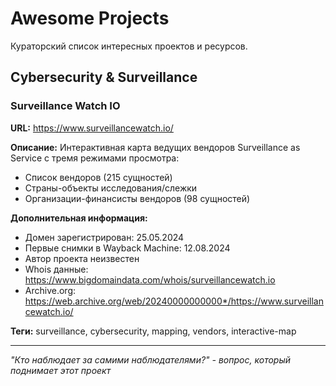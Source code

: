 # Awesome Projects

Кураторский список интересных проектов и ресурсов.

## Cybersecurity & Surveillance

### Surveillance Watch IO

**URL:** https://www.surveillancewatch.io/

**Описание:** Интерактивная карта ведущих вендоров Surveillance as Service с тремя режимами просмотра:
- Список вендоров (215 сущностей)
- Страны-объекты исследования/слежки
- Организации-финансисты вендоров (98 сущностей)

**Дополнительная информация:**
- Домен зарегистрирован: 25.05.2024
- Первые снимки в Wayback Machine: 12.08.2024
- Автор проекта неизвестен
- Whois данные: https://www.bigdomaindata.com/whois/surveillancewatch.io
- Archive.org: https://web.archive.org/web/20240000000000*/https://www.surveillancewatch.io/

**Теги:** surveillance, cybersecurity, mapping, vendors, interactive-map

---

*"Кто наблюдает за самими наблюдателями?" - вопрос, который поднимает этот проект*